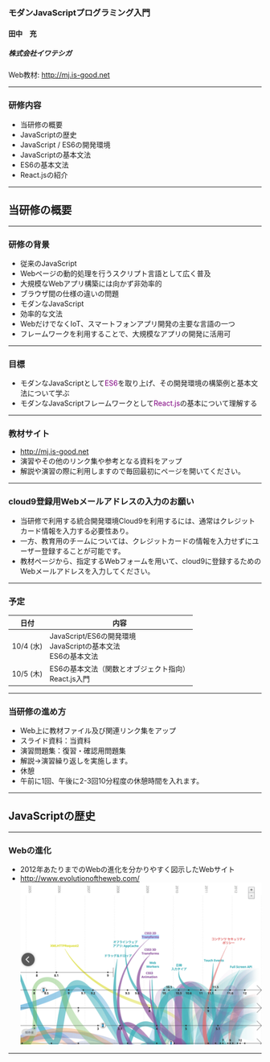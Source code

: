 ### モダンJavaScriptプログラミング入門

#### 田中　充
##### 株式会社イワテシガ

Web教材: http://mj.is-good.net

---
### 研修内容

- 当研修の概要
- JavaScriptの歴史
- JavaScript / ES6の開発環境
- JavaScriptの基本文法
- ES6の基本文法
- React.jsの紹介

---
## 当研修の概要

---
### 研修の背景
- 従来のJavaScript
 - Webページの動的処理を行うスクリプト言語として広く普及
 - 大規模なWebアプリ構築には向かず非効率的
 - ブラウザ間の仕様の違いの問題
- モダンなJavaScript
 - 効率的な文法
 - WebだけでなくIoT、スマートフォンアプリ開発の主要な言語の一つ
 - フレームワークを利用することで、大規模なアプリの開発に活用可

---

### 目標
- モダンなJavaScriptとして<span style="color:purple">ES6</span>を取り上げ、その開発環境の構築例と基本文法について学ぶ
- モダンなJavaScriptフレームワークとして<span style="color:purple">React.js</span>の基本について理解する

---

### 教材サイト
- http://mj.is-good.net
- 演習やその他のリンク集や参考となる資料をアップ
- 解説や演習の際に利用しますので毎回最初にページを開いてください。


---
### cloud9登録用Webメールアドレスの入力のお願い
- 当研修で利用する統合開発環境Cloud9を利用するには、通常はクレジットカード情報を入力する必要性あり。
- 一方、教育用のチームについては、クレジットカードの情報を入力せずにユーザー登録することが可能です。
- 教材ページから、指定するWebフォームを用いて、cloud9に登録するためのWebメールアドレスを入力してください。

---
### 予定

| 日付 | 内容 |
| :---: | --- |
| 10/4 (水)| JavaScript/ES6の開発環境<br />JavaScriptの基本文法<br />ES6の基本文法|
| 10/5 (木)| ES6の基本文法（関数とオブジェクト指向）<br />React.js入門|

---
### 当研修の進め方
- Web上に教材ファイル及び関連リンク集をアップ
- スライド資料：当資料
- 演習問題集：復習・確認用問題集
- 解説→演習繰り返しを実施します。
- 休憩
 - 午前に1回、午後に2-3回10分程度の休憩時間を入れます。

---

## JavaScriptの歴史

---
### Webの進化
- 2012年あたりまでのWebの進化を分かりやすく図示したWebサイト
- http://www.evolutionoftheweb.com/
![Evolution of the Web](assets/PITCHME-d9545.png)

---
